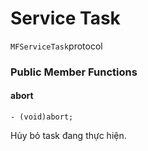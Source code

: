 # Service Task

`MFServiceTask`protocol

### Public Member Functions

#### abort

```objc
- (void)abort;
```

Hủy bỏ task đang thực hiện.

